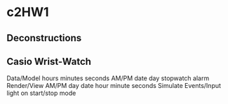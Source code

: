 # c2HW1

## Deconstructions
## Casio Wrist-Watch
  Data/Model
    hours
    minutes
    seconds
    AM/PM
    date
    day
    stopwatch
    alarm
  Render/View
    AM/PM
    day
    date
    hour
    minute
    seconds
  Simulate
  Events/Input
    light on
    start/stop
    mode
